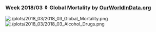 ### Week 2018/03 ⚱️ Global Mortality by [OurWorldInData.org](https://ourworldindata.org/plastic-pollution)
![./plots/2018_03/2018_03_Global_Mortality.png](https://github.com/Z3tt/TidyTuesday/blob/master/plots/2018_03/2018_03_Global_Mortality.png)
<br>
![./plots/2018_03/2018_03_Alcohol_Drugs.png](https://github.com/Z3tt/TidyTuesday/blob/master/plots/2018_03/2018_03_Alcohol_Drugs.png)
